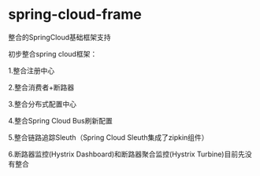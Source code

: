 ﻿# spring-cloud-frame
整合的SpringCloud基础框架支持

初步整合spring cloud框架：

1.整合注册中心

2.整合消费者+断路器

3.整合分布式配置中心

4.整合Spring Cloud Bus刷新配置

5.整合链路追踪Sleuth（Spring Cloud Sleuth集成了zipkin组件）

6.断路器监控(Hystrix Dashboard)和断路器聚合监控(Hystrix Turbine)目前先没有整合